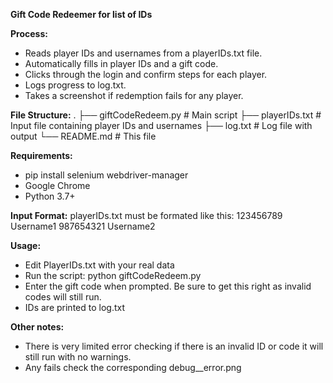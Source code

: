 **Gift Code Redeemer for list of IDs**

**Process:**
- Reads player IDs and usernames from a playerIDs.txt file.
- Automatically fills in player IDs and a gift code.
- Clicks through the login and confirm steps for each player.
- Logs progress to log.txt.
- Takes a screenshot if redemption fails for any player.

**File Structure:**
.
├── giftCodeRedeem.py      # Main script
├── playerIDs.txt          # Input file containing player IDs and usernames
├── log.txt                # Log file with output
└── README.md              # This file

**Requirements:**
- pip install selenium webdriver-manager
- Google Chrome
- Python 3.7+

**Input Format:**
playerIDs.txt must be formated like this:
123456789 Username1
987654321 Username2

**Usage:**
- Edit PlayerIDs.txt with your real data
- Run the script: python giftCodeRedeem.py
- Enter the gift code when prompted. Be sure to get this right as invalid codes will still run.
- IDs are printed to log.txt

**Other notes:**
- There is very limited error checking if there is an invalid ID or code it will still run with no warnings.
- Any fails check the corresponding debug_<PlayerID>_error.png
